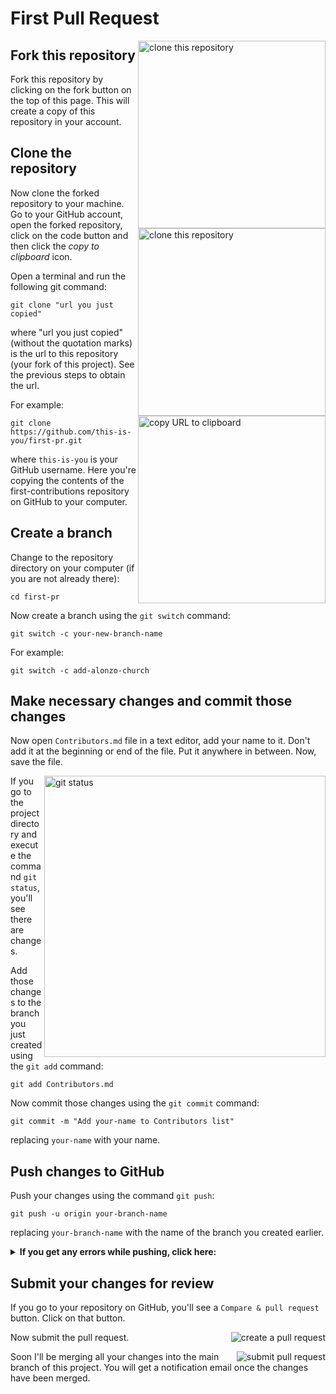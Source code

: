 # First Pull Request

<img align="right" width="300" src="https://user-images.githubusercontent.com/93030904/206855741-6e98c274-ce00-494c-bf88-9c2f099409e3.png" alt="clone this repository" />

## Fork this repository


Fork this repository by clicking on the fork button on the top of this page.
This will create a copy of this repository in your account.



## Clone the repository


<img align="right" width="300" src="https://user-images.githubusercontent.com/93030904/206855000-eb42c8bf-aa56-4f05-aa82-bb8a8fddae81.png" alt="clone this repository" />

Now clone the forked repository to your machine. Go to your GitHub account, open the forked repository, click on the code button and then click the _copy to clipboard_ icon.

Open a terminal and run the following git command:

```
git clone "url you just copied"
```

where "url you just copied" (without the quotation marks) is the url to this repository (your fork of this project). See the previous steps to obtain the url.


<img align="right" width="300" src="https://user-images.githubusercontent.com/93030904/206855026-df01a4e1-9873-42a0-b9fc-828302cfb125.png" alt="copy URL to clipboard" />

For example:

```
git clone https://github.com/this-is-you/first-pr.git
```

where `this-is-you` is your GitHub username. Here you're copying the contents of the first-contributions repository on GitHub to your computer.

## Create a branch

Change to the repository directory on your computer (if you are not already there):

```
cd first-pr
```

Now create a branch using the `git switch` command:

```
git switch -c your-new-branch-name
```

For example:

```
git switch -c add-alonzo-church
```

## Make necessary changes and commit those changes

Now open `Contributors.md` file in a text editor, add your name to it. Don't add it at the beginning or end of the file. Put it anywhere in between. Now, save the file.


<img align="right" width="450" src="https://user-images.githubusercontent.com/93030904/206855068-4b50d277-20dd-48f7-a141-412e2e4be919.png" alt="git status" />

If you go to the project directory and execute the command `git status`, you'll see there are changes.

Add those changes to the branch you just created using the `git add` command:

```
git add Contributors.md
```

Now commit those changes using the `git commit` command:

```
git commit -m "Add your-name to Contributors list"
```

replacing `your-name` with your name.

## Push changes to GitHub

Push your changes using the command `git push`:

```
git push -u origin your-branch-name
```

replacing `your-branch-name` with the name of the branch you created earlier.

<details>
<summary> <strong>If you get any errors while pushing, click here:</strong> </summary>

- ### Authentication Error
     <pre>remote: Support for password authentication was removed on August 13, 2021. Please use a personal access token instead.
  remote: Please see https://github.blog/2020-12-15-token-authentication-requirements-for-git-operations/ for more information.
  fatal: Authentication failed for 'https://github.com/<your-username>/first-contributions.git/'</pre>
  Go to [GitHub's tutorial](https://docs.github.com/en/authentication/connecting-to-github-with-ssh/adding-a-new-ssh-key-to-your-github-account) on generating and configuring an SSH key to your account.

</details>

## Submit your changes for review

If you go to your repository on GitHub, you'll see a `Compare & pull request` button. Click on that button.



<img style="float: right;" src="https://user-images.githubusercontent.com/93030904/206855336-9c00752e-d9b3-42e7-a9c4-52a64ee52088.png" alt="create a pull request" />

Now submit the pull request.


<img style="float: right;" src="https://user-images.githubusercontent.com/93030904/206855111-1e009ef7-e6a2-4a30-9ff4-249aed7a8ae6.png" alt="submit pull request" />

Soon I'll be merging all your changes into the main branch of this project. You will get a notification email once the changes have been merged.

